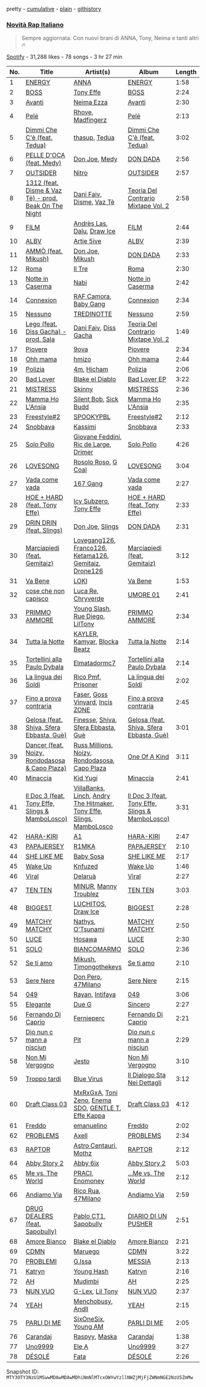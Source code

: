 pretty - [cumulative](/playlists/cumulative/37i9dQZF1DX1OQlaot30zi.md) - [plain](/playlists/plain/37i9dQZF1DX1OQlaot30zi) - [githistory](https://github.githistory.xyz/mackorone/spotify-playlist-archive/blob/main/playlists/plain/37i9dQZF1DX1OQlaot30zi)

### [Novità Rap Italiano](https://open.spotify.com/playlist/37i9dQZF1DX1OQlaot30zi)

> Sempre aggiornata\. Con nuovi brani di ANNA, Tony, Neima e tanti altri 🔥

[Spotify](https://open.spotify.com/user/spotify) - 31,288 likes - 78 songs - 3 hr 27 min

| No. | Title | Artist(s) | Album | Length |
|---|---|---|---|---|
| 1 | [ENERGY](https://open.spotify.com/track/65GyRqnEejaE75SG2SNnSJ) | [ANNA](https://open.spotify.com/artist/7K80yOTC0Id95gRaOxDG5u) | [ENERGY](https://open.spotify.com/album/2KSnpXWI8OsNu7k2lXAoOi) | 1:58 |
| 2 | [BOSS](https://open.spotify.com/track/41ZKcEXI1OSUDpY2zzP45D) | [Tony Effe](https://open.spotify.com/artist/6CKch2otN4SPznHf9ms5JF) | [BOSS](https://open.spotify.com/album/3sMOvpUohugjixq44SynQG) | 2:24 |
| 3 | [Avanti](https://open.spotify.com/track/32Qx2Az9vNtdAPw1KxKoa8) | [Neima Ezza](https://open.spotify.com/artist/754BUADwzMYecBgOoBaetK) | [Avanti](https://open.spotify.com/album/4c1n4Fmve8p70NESEBivV3) | 2:30 |
| 4 | [Pelé](https://open.spotify.com/track/3UYr4TdhtCthMH9ujhx0BA) | [Rhove](https://open.spotify.com/artist/44DWomjW1oDuxIoBIRpmQ4), [Madfingerz](https://open.spotify.com/artist/4VmOlyJsnQB93ZIGMO2XWo) | [Pelé](https://open.spotify.com/album/329aNexZnIOYq7GaNHCxSC) | 2:13 |
| 5 | [Dimmi Che C'è \(feat\. Tedua\)](https://open.spotify.com/track/25DyHdcgQMJ2hEMSsrtTVX) | [thasup](https://open.spotify.com/artist/19i93sA0D7yS9dYoVNBqAA), [Tedua](https://open.spotify.com/artist/1AgAVqo74e2q4FVvg0xpT7) | [Dimmi Che C'è \(feat\. Tedua\)](https://open.spotify.com/album/54nLn2p65cXgkdIvmCJDhG) | 3:02 |
| 6 | [PELLE D'OCA \(feat\. Medy\)](https://open.spotify.com/track/2VxS5ZTxvHbYdfiZJeYNbD) | [Don Joe](https://open.spotify.com/artist/3WrMBQYO99lzSOhYGPiVoQ), [Medy](https://open.spotify.com/artist/3lbFUmlaNMa9ZVSabLlkhn) | [DON DADA](https://open.spotify.com/album/2Z4OPYzsc9osAGBgHtsPnd) | 2:56 |
| 7 | [OUTSIDER](https://open.spotify.com/track/5mReDtjzYeBKhgG3okmyjr) | [Nitro](https://open.spotify.com/artist/6jQZzWW3JlEtcRDSzFVKSP) | [OUTSIDER](https://open.spotify.com/album/0Y6y87L7QxjYMd9AotKayf) | 2:57 |
| 8 | [1312 \(feat\. Disme & Vaz Tè\) \- prod\. Beak On The Night](https://open.spotify.com/track/7flQoPZiOGHINPBS0FUjtR) | [Dani Faiv](https://open.spotify.com/artist/0ffKEtMDnROKWyJtXUnLbJ), [Disme](https://open.spotify.com/artist/0CXnO9kUawdDjzToSqCC3p), [Vaz Tè](https://open.spotify.com/artist/65ddsrNChT3wol9kEIJqKY) | [Teoria Del Contrario Mixtape Vol\. 2](https://open.spotify.com/album/0IAX2njGSfQczvl5oN5ZLx) | 2:58 |
| 9 | [FILM](https://open.spotify.com/track/5nPOa1NCVgZ55VmVoYYL6E) | [Andrès Las](https://open.spotify.com/artist/5yxzT7i5hJK48tqWWfU3iO), [Dalu](https://open.spotify.com/artist/4oIQqm101EnDn0FjhreaIi), [Draw Ice](https://open.spotify.com/artist/7bBsqA3ckjPt7nl9F2ETNG) | [FILM](https://open.spotify.com/album/2immDl2yt5w1PfvL0Cqwr4) | 2:44 |
| 10 | [ALBV](https://open.spotify.com/track/11CLbFT3tm8UTU2b0XNd79) | [Artie 5ive](https://open.spotify.com/artist/2R4kNOwHUUsuDYhKsESVbF) | [ALBV](https://open.spotify.com/album/7CIlHDEtln2cbqATa3uRoF) | 2:39 |
| 11 | [AMMÒ \(feat\. Mikush\)](https://open.spotify.com/track/3XlqB2sJGExXgkA0RSRy1R) | [Don Joe](https://open.spotify.com/artist/3WrMBQYO99lzSOhYGPiVoQ), [Mikush](https://open.spotify.com/artist/3eBlbhY21Q1L6xwbVMCQa1) | [DON DADA](https://open.spotify.com/album/2Z4OPYzsc9osAGBgHtsPnd) | 2:33 |
| 12 | [Roma](https://open.spotify.com/track/1RTrSZow3zzUQ1Q2B95d3z) | [Il Tre](https://open.spotify.com/artist/4p5IspnsqtILeRtckOxumu) | [Roma](https://open.spotify.com/album/4dW1fBOZW6iy5ndUTX5hOI) | 2:30 |
| 13 | [Notte in Caserma](https://open.spotify.com/track/7e13N2FGtTbGDLToobRfxw) | [Nabi](https://open.spotify.com/artist/5CqlDzj8DSqsklkXuTYfSd) | [Notte in Caserma](https://open.spotify.com/album/38Ul6msWrKeRIlUP60pMU3) | 2:42 |
| 14 | [Connexion](https://open.spotify.com/track/3OiVezwUqRu6R5byvFV6qA) | [RAF Camora](https://open.spotify.com/artist/0Dvx6p8JDyzeOPGmaCIH1L), [Baby Gang](https://open.spotify.com/artist/3LvwPiJQJ0da0GurKMToV0) | [Connexion](https://open.spotify.com/album/3bPPFbT0uMsq5Ma3IoeCUI) | 2:34 |
| 15 | [Nessuno](https://open.spotify.com/track/1nGlU60THN1CKi9qktQYT7) | [TREDINOTTE](https://open.spotify.com/artist/4HpJUBGnRm1iEey3WFw8Es) | [Nessuno](https://open.spotify.com/album/1Y4xGr91OelTJfDMBos51G) | 2:59 |
| 16 | [Lego \(feat\. Diss Gacha\) \- prod\. Sala](https://open.spotify.com/track/7dwy8o7JsmULhW8jN2NhxB) | [Dani Faiv](https://open.spotify.com/artist/0ffKEtMDnROKWyJtXUnLbJ), [Diss Gacha](https://open.spotify.com/artist/4TKF8KSK6bgHgszFxu5xzu) | [Teoria Del Contrario Mixtape Vol\. 2](https://open.spotify.com/album/0IAX2njGSfQczvl5oN5ZLx) | 1:49 |
| 17 | [Piovere](https://open.spotify.com/track/74Y7xs29JXu5ADfX5yVCIt) | [9ova](https://open.spotify.com/artist/40ScoYJJAlWfFVrBmIQvJO) | [Piovere](https://open.spotify.com/album/1BIq9AQW2N8BwUqGR3oTbB) | 2:34 |
| 18 | [Ohh mama](https://open.spotify.com/track/6x5Onig2VvZR96vzD5QG5B) | [hmizo](https://open.spotify.com/artist/364qkrUT2TKnSW6YmIfeai) | [Ohh mama](https://open.spotify.com/album/0RbUmgxIWpKBzywTnnMdZR) | 2:44 |
| 19 | [Polizia](https://open.spotify.com/track/2GOUFt7GPYXSA4UDEqrhGy) | [4m](https://open.spotify.com/artist/2e87DWvLyzKFgyHYxpF7G3), [Hicham](https://open.spotify.com/artist/7yPHguk7KYWINERqIQSVAq) | [Polizia](https://open.spotify.com/album/2RnBTvII7lXZgqk9N1qtwR) | 2:06 |
| 20 | [Bad Lover](https://open.spotify.com/track/4ZrCxtxTl65ph6781SRaee) | [Blake el Diablo](https://open.spotify.com/artist/3f0oZnKV2b5N8TDBnSGEOL) | [Bad Lover EP](https://open.spotify.com/album/7KdFdvIhtotPKcMgEdWbrv) | 3:22 |
| 21 | [MISTRESS](https://open.spotify.com/track/1vT1yACp1rSZCvq6QEjUwd) | [Skinny](https://open.spotify.com/artist/1NHdROm8HLgfbar8uCIZGk) | [MISTRESS](https://open.spotify.com/album/3zUKwXcMpAuxPCTRwSZQao) | 2:36 |
| 22 | [Mamma Ho L'Ansia](https://open.spotify.com/track/0trkYuQztYMYtGBCEBBgTv) | [Silent Bob](https://open.spotify.com/artist/4oEO6Ud3efrjTNSR9SMleI), [Sick Budd](https://open.spotify.com/artist/5h8RF4h6OhX1zIssiLPndr) | [Mamma Ho L'Ansia](https://open.spotify.com/album/39cI5URGA4WKRsrmDIPy8c) | 2:35 |
| 23 | [Freestyle\#2](https://open.spotify.com/track/3GWunIYzxXspSGD7lzj0F1) | [SPOOKYPBL](https://open.spotify.com/artist/6083C1SYbF1b4iMciTbpbv) | [Freestyle\#2](https://open.spotify.com/album/4RJSyh82Vs7fi6e6EibCSN) | 2:12 |
| 24 | [Snobbava](https://open.spotify.com/track/7KGOocrNaKZBPQr4VLDz49) | [Kassimi](https://open.spotify.com/artist/2SLBMi00NHiYhfnJ36aTvd) | [Snobbava](https://open.spotify.com/album/0I4nw0CPX7J1MLRzy9jBXs) | 2:33 |
| 25 | [Solo Pollo](https://open.spotify.com/track/4jsCuELpXvxCFYPAlHnGcd) | [Giovane Feddini](https://open.spotify.com/artist/2Q9Z5LbKXiImqMdnZiLT3u), [Ric de Large](https://open.spotify.com/artist/6It8QDcivbTwJ46Gk9WUvu), [Drimer](https://open.spotify.com/artist/3Qz694qtRw2d9yKFr8zK8u) | [Solo Pollo](https://open.spotify.com/album/14qMVgdkBj3snOeLWwSYZO) | 4:26 |
| 26 | [LOVESONG](https://open.spotify.com/track/2gvKbgYITFAB8hjB9Q5vPk) | [Rosolo Roso](https://open.spotify.com/artist/4v6IUouJ3henBgdkXXBfLg), [G Coal](https://open.spotify.com/artist/2vvXqIv6N4huXqIngC3ces) | [LOVESONG](https://open.spotify.com/album/5PyWGIF8mVEzBgecOzKoNc) | 3:04 |
| 27 | [Vada come vada](https://open.spotify.com/track/5bJKrpclp5ZwxHjgMHQD9O) | [167 Gang](https://open.spotify.com/artist/2m43lP1Wo0IPyxVG4ofE33) | [Vada come vada](https://open.spotify.com/album/1uiCVnEYRbmcRACX7cfq8S) | 2:27 |
| 28 | [HOE + HARD \(feat\. Tony Effe\)](https://open.spotify.com/track/43Wy3qYbTLUxUqsLZlTAa7) | [Icy Subzero](https://open.spotify.com/artist/24oVOFAARWAYUb1LaedbI0), [Tony Effe](https://open.spotify.com/artist/6CKch2otN4SPznHf9ms5JF) | [HOE + HARD \(feat\. Tony Effe\)](https://open.spotify.com/album/5YclMYzrQvzpUu3mTbBhBd) | 2:33 |
| 29 | [DRIN DRIN \(feat\. Slings\)](https://open.spotify.com/track/1h5ydKuWLZXRCdM8fHw1Ys) | [Don Joe](https://open.spotify.com/artist/3WrMBQYO99lzSOhYGPiVoQ), [Slings](https://open.spotify.com/artist/0XMi14343o5LtUKVdKmMUj) | [DON DADA](https://open.spotify.com/album/2hwelY2TJPQy1LVZn6XJdU) | 2:31 |
| 30 | [Marciapiedi \(feat\. Gemitaiz\)](https://open.spotify.com/track/2WXMOq2PNFW7qCHEkCyDpt) | [Lovegang126](https://open.spotify.com/artist/7Munu8K4WpaJxPfnwXh0re), [Franco126](https://open.spotify.com/artist/2KkO9uXHF9BVNJASjLekAc), [Ketama126](https://open.spotify.com/artist/0pSx3asj3usz5PRt8COo0E), [Gemitaiz](https://open.spotify.com/artist/4upwdFMlZBmQ68jP9jPzjK), [Drone126](https://open.spotify.com/artist/4r64DBNfhWlXinhF5PAhpg) | [Marciapiedi \(feat\. Gemitaiz\)](https://open.spotify.com/album/68RJr5UUMja95uIj10KcIr) | 3:12 |
| 31 | [Va Bene](https://open.spotify.com/track/5w4wqUJgNGfKUYueXO8kCb) | [LOKI](https://open.spotify.com/artist/4kD5wLdwyIuYfcAJIHYbaQ) | [Va Bene](https://open.spotify.com/album/0PFEZ3EBR8Qmyut1QGHfIS) | 1:53 |
| 32 | [cose che non capisco](https://open.spotify.com/track/6YgkpEt3Md54yMx79Zajo5) | [Luca Re](https://open.spotify.com/artist/2TvgTSCaWT7JFeVYggKeu8), [Chryverde](https://open.spotify.com/artist/55Adwj1kve66exxO3f8Lpm) | [UMORE 01](https://open.spotify.com/album/5hKSdj98yxxkm1yHZWuNZe) | 2:41 |
| 33 | [PRIMMO AMMORE](https://open.spotify.com/track/0UuY3i8Ee0VZWDY5VJfKNw) | [Young Slash](https://open.spotify.com/artist/7ajcXCqrSRoMtviBDVIjqn), [Rue Diego](https://open.spotify.com/artist/6egOVydoArbWCk87BHbf2F), [LilTony](https://open.spotify.com/artist/6iqapqgOqZ9HEt3G6ByUrh) | [PRIMMO AMMORE](https://open.spotify.com/album/0jRDpJ2bMVD8JT43ifUd9E) | 2:34 |
| 34 | [Tutta la Notte](https://open.spotify.com/track/19DTIJBVolckyDiluQ4vG1) | [KAYLER](https://open.spotify.com/artist/3RfIKCBcJ6Nb7OLrk2fV4S), [Kamyar](https://open.spotify.com/artist/4cTOxBErR9Of5kMfjVw86j), [Blocka Beatz](https://open.spotify.com/artist/1AnTVUsrFRQ3HBhpUZHi5p) | [Tutta la Notte](https://open.spotify.com/album/4GxqkMjfcQyqQri9igXu1K) | 2:14 |
| 35 | [Tortellini alla Paulo Dybala](https://open.spotify.com/track/6t1LlfS4FM7lNPu4DvQVu9) | [Elmatadormc7](https://open.spotify.com/artist/7516jrFSCN9rahmTvPAYUu) | [Tortellini alla Paulo Dybala](https://open.spotify.com/album/3LDu3gqSvaVHqZmWlOtUHJ) | 2:14 |
| 36 | [La lingua dei Soldi](https://open.spotify.com/track/1Y2xeQV3x5tZY8vcMdAJ2T) | [Rico Pmf](https://open.spotify.com/artist/1V3hNQCQ9ZrVmRbiSm1d1A), [Prisoner](https://open.spotify.com/artist/3Q7xzwhs8hMbxxZzgufR6U) | [La lingua dei Soldi](https://open.spotify.com/album/3FMcumUqh7SagpJJxWccr5) | 2:02 |
| 37 | [Fino a prova contraria](https://open.spotify.com/track/2NKuaOV0Pc7vgAj00v4Wzq) | [Faser](https://open.spotify.com/artist/2gB1sbhrKdnw2fI9nD6O3Z), [Goss Vinyard](https://open.spotify.com/artist/2w3jmxjfaLRyLhJ8GfqyiV), [Incis ZONE](https://open.spotify.com/artist/2I7HXUVJWZJ8mHJq3pOZNt) | [Fino a prova contraria](https://open.spotify.com/album/54L9JxCFsqFASrcTzOiHjX) | 2:45 |
| 38 | [Gelosa \(feat\. Shiva, Sfera Ebbasta, Guè\)](https://open.spotify.com/track/2hHC2jw8qiE4IAPDGjU4Fu) | [Finesse](https://open.spotify.com/artist/3GWuJyC9r6Ug0F6jeLzTpY), [Shiva](https://open.spotify.com/artist/2K5nCggbhSZ00YCYP5qkZS), [Sfera Ebbasta](https://open.spotify.com/artist/23TFHmajVfBtlRx5MXqgoz), [Guè](https://open.spotify.com/artist/7F2utINZ6tSokSiZTQBE27) | [Gelosa \(feat\. Shiva, Sfera Ebbasta, Guè\)](https://open.spotify.com/album/0EtbYgB5v6HF3VgWVYOOOi) | 3:01 |
| 39 | [Dancer \(feat\. Noizy, Rondodasosa & Capo Plaza\)](https://open.spotify.com/track/57ubCgw0giJhVSayXBJ0xH) | [Russ Millions](https://open.spotify.com/artist/3FoFW2AoUGRHBacC6i4x4p), [Noizy](https://open.spotify.com/artist/2SabhGDiBSyaM6QSuBUVqB), [Rondodasosa](https://open.spotify.com/artist/61bQ4nwIioR8w6PGxzpyY3), [Capo Plaza](https://open.spotify.com/artist/5SulO4l40qDuV9zUGLZx7n) | [One Of A Kind](https://open.spotify.com/album/2IhLU2znWzCRnwUthzjrRe) | 3:11 |
| 40 | [Minaccia](https://open.spotify.com/track/0RbhNJIb0vOtLbFlcBN3lx) | [Kid Yugi](https://open.spotify.com/artist/0EUR8jz8L936AEbV2Spkca) | [Minaccia](https://open.spotify.com/album/0jBPzPKM05G6OyULtiaq9p) | 2:41 |
| 41 | [Il Doc 3 \(feat\. Tony Effe, Slings & MamboLosco\)](https://open.spotify.com/track/3yjVLPigd6HDjBpJMYEUih) | [VillaBanks](https://open.spotify.com/artist/3ASAxVN1hNoYfoMcIkzZWL), [Linch](https://open.spotify.com/artist/0NWr9rFOUD5cFtprFySf5p), [Andry The Hitmaker](https://open.spotify.com/artist/6hb3ftxbKAFsOiNCdFbyzJ), [Tony Effe](https://open.spotify.com/artist/6CKch2otN4SPznHf9ms5JF), [Slings](https://open.spotify.com/artist/0XMi14343o5LtUKVdKmMUj), [MamboLosco](https://open.spotify.com/artist/4BFn4jmfqSNaHtPWHTcy41) | [Il Doc 3 \(feat\. Tony Effe, Slings & MamboLosco\)](https://open.spotify.com/album/0Us36d7YZAKpS3YjY1oVNk) | 3:31 |
| 42 | [HARA\-KIRI](https://open.spotify.com/track/2dZ1F15FBUtPxnYUbCCQsi) | [A1](https://open.spotify.com/artist/6rTM68RrcrscQ8LNIBhPsK) | [HARA\-KIRI](https://open.spotify.com/album/66x4S71GO4J5DG1I0FiWbB) | 2:47 |
| 43 | [PAPAJERSEY](https://open.spotify.com/track/7f2pjAvuVMMJvKqm8xVMa7) | [R1MKA](https://open.spotify.com/artist/2KiPQlUFO56wDrtmDth3Mc) | [PAPAJERSEY](https://open.spotify.com/album/6GvztqFAleXlYXRj9Tse7Z) | 2:10 |
| 44 | [SHE LIKE ME](https://open.spotify.com/track/0g9DkumOi0JS4gTU5rzDw1) | [Baby Sosa](https://open.spotify.com/artist/7jg5p3qrEEKY7fqNzgoJ9K) | [SHE LIKE ME](https://open.spotify.com/album/5IqZkS9RnKigGgptLDRgwo) | 2:17 |
| 45 | [Wake Up](https://open.spotify.com/track/2XRadCJPt1ef4YD8ydNeXJ) | [Knfuzed](https://open.spotify.com/artist/0iLJo0Dem6c216e2jQjQBB) | [Wake Up](https://open.spotify.com/album/78e3XuhmbCga6gq2FNaJAE) | 1:46 |
| 46 | [Viral](https://open.spotify.com/track/6YMAvSYRPLi9O0Qq4IL3Rs) | [Delaruà](https://open.spotify.com/artist/0inlLzcyWLbJbPZuMzfTPt) | [Viral](https://open.spotify.com/album/7EgdSz7TNzcYnPCHgkcXZy) | 2:27 |
| 47 | [TEN TEN](https://open.spotify.com/track/6xWwDNDnU6SeshHsKJKiML) | [MINUR](https://open.spotify.com/artist/7rylbiZO3rabYvIKu4Kcg0), [Manny Troublez](https://open.spotify.com/artist/4zy1P09QNWgC7LvrAbYaDN) | [TEN TEN](https://open.spotify.com/album/6HAiyDtspjIZ3fFNGoZSHp) | 3:03 |
| 48 | [BIGGEST](https://open.spotify.com/track/7efA9nmik7b4ZKhuznb3cU) | [LUCHITOS](https://open.spotify.com/artist/1q4ioEGGMSQFjAt24zkXkX), [Draw Ice](https://open.spotify.com/artist/7bBsqA3ckjPt7nl9F2ETNG) | [BIGGEST](https://open.spotify.com/album/5fZg4SUzKMiPu34FISxbxL) | 2:28 |
| 49 | [MATCHY MATCHY](https://open.spotify.com/track/3UGdtfgKz8HK02RPU2WEvR) | [Nathys](https://open.spotify.com/artist/4WEY1EtpUsTc7DkeqABuxf), [O'Tsunami](https://open.spotify.com/artist/2XAfB5zj0qBxMC6Z6hibfm) | [MATCHY MATCHY](https://open.spotify.com/album/1zDAyCBiCBGxpZI2rsHPQS) | 2:50 |
| 50 | [LUCE](https://open.spotify.com/track/5XrYC2Z3xsIgx5jvBBuyWH) | [Hosawa](https://open.spotify.com/artist/0CA0vPSeG4YNObQrpfUq8H) | [LUCE](https://open.spotify.com/album/0VdHdzakwR6BsQ1V6KY4mC) | 2:30 |
| 51 | [SOLO](https://open.spotify.com/track/5FE3cNftun8KCspl7XmPRu) | [BIANCOMARMO](https://open.spotify.com/artist/4C3zbFkBgltRh40f62Cd49) | [SOLO](https://open.spotify.com/album/2XXhiX0pHsLcsSnRtXI1Uf) | 2:36 |
| 52 | [Se ti amo](https://open.spotify.com/track/0DuEBifTJH7UUCCZXxffXh) | [Mikush](https://open.spotify.com/artist/3eBlbhY21Q1L6xwbVMCQa1), [Timongothekeys](https://open.spotify.com/artist/1pXa6QH7HpQcw3FCP7MQQk) | [Se ti amo](https://open.spotify.com/album/6KWpVZnQuIcwQYHCDbiPhF) | 2:10 |
| 53 | [Sere Nere](https://open.spotify.com/track/2WHiSpzu5j3pBNextnnZwV) | [Don Pero](https://open.spotify.com/artist/2KLafS2cc489GVGuYm5aE2), [47Milano](https://open.spotify.com/artist/0A3F67rGTvyUTqCCuiFLV1) | [Sere Nere](https://open.spotify.com/album/4VE7KgxqtyIwmH7IiwF4pQ) | 2:15 |
| 54 | [049](https://open.spotify.com/track/2ctb12A2f1xM2mMaO29naD) | [Rayan](https://open.spotify.com/artist/6doCr3greqY545Eo7IsY3m), [Intifaya](https://open.spotify.com/artist/1sSz8a84ezDX1LhXCIgt41) | [049](https://open.spotify.com/album/3L3WQ16h0XZx4OW0DCvEl0) | 3:06 |
| 55 | [Elegante](https://open.spotify.com/track/2PamQLAHpzvtAu19owGW1u) | [Due G](https://open.spotify.com/artist/7ICNoOv4dBRG72UaFP5Aba) | [Sincero](https://open.spotify.com/album/7BVpXL1e4ZStSpxYaWUZo4) | 2:27 |
| 56 | [Fernando Di Caprio](https://open.spotify.com/track/3wuWbaU57XS0acS3Imlend) | [Fernieperc](https://open.spotify.com/artist/3P2yAScIFCRb9ByokOVwy6) | [Fernando Di Caprio](https://open.spotify.com/album/38LaL97ossNjGCU2jKG0u4) | 2:21 |
| 57 | [Dio nun c mann a nisciun](https://open.spotify.com/track/3JVHZwqC5nz9ikKg6nUjn6) | [Pit](https://open.spotify.com/artist/5dO2ChPqNYjEyy3wXA5R0A) | [Dio nun c mann a nisciun](https://open.spotify.com/album/0hrFrBtJAgdIAsFsn4NHhA) | 2:29 |
| 58 | [Non Mi Vergogno](https://open.spotify.com/track/4bPVeS7Vmf1RndvfoS2bIo) | [Jesto](https://open.spotify.com/artist/3zkAFoqRMvc1ZWjW65XOO8) | [Non Mi Vergogno](https://open.spotify.com/album/7i63wxIbdDFBDC1xN9jRBE) | 3:10 |
| 59 | [Troppo tardi](https://open.spotify.com/track/13w15AtHBqnOKGcCXTtvkT) | [Blue Virus](https://open.spotify.com/artist/7H9TcusDoz60eSTxB0Avxn) | [Il Dialogo Sta Nei Dettagli](https://open.spotify.com/album/5KrPLxbFmpKCImNAjPuPOb) | 3:12 |
| 60 | [Draft Class 03](https://open.spotify.com/track/1Lcj9rgZDXvFKKak2bF3hc) | [MxRxGxA](https://open.spotify.com/artist/0mWyVQ7sv9hxOYcStan62M), [Toni Zeno](https://open.spotify.com/artist/3EjtKBJgiLErF6cprWuHXG), [Enema SDO](https://open.spotify.com/artist/56DubybVDnapA66UY34dRa), [GENTLE T](https://open.spotify.com/artist/2xlpLMpxPwAhjidh03QPw1), [Effe Kappa](https://open.spotify.com/artist/2SjrYugzCT9FuV13flnzEX) | [Draft Class 03](https://open.spotify.com/album/0ItCpYcJULsEB0T6nMzojG) | 4:12 |
| 61 | [Freddo](https://open.spotify.com/track/0JTSwPtqZ4Aesj6fIlnnYJ) | [emanuelino](https://open.spotify.com/artist/3XvGNKkWf5TQoR1xcfm5TU) | [Freddo](https://open.spotify.com/album/7KLikaUXpm72gqhUQV8OkA) | 2:02 |
| 62 | [PROBLEMS](https://open.spotify.com/track/3xsW2mmf1ruwJx0NCG2Ckf) | [Axell](https://open.spotify.com/artist/2ySYVtBVDE24iUcJGfHRka) | [PROBLEMS](https://open.spotify.com/album/0FzAwrVEvrfanjWk6HcvwM) | 2:34 |
| 63 | [RAPTOR](https://open.spotify.com/track/1eSIww3FeZYxwCu3u3tkVR) | [Astro Centauri](https://open.spotify.com/artist/027y7WtCHLPyUJr50Q0p6E), [Mothz](https://open.spotify.com/artist/5lrXmCL7NuAEVJDfhIJtsu) | [RAPTOR](https://open.spotify.com/album/06iK8SVSFFChu6hGDuBRMT) | 2:12 |
| 64 | [Abby Story 2](https://open.spotify.com/track/6fr24nGfnZfEKYpFAJ25lY) | [Abby 6ix](https://open.spotify.com/artist/19nW3VjtThtO0ek8Ymmg9P) | [Abby Story 2](https://open.spotify.com/album/3zsbgbbw7GqyN2tZ58pUak) | 5:03 |
| 65 | [Me vs\. The World](https://open.spotify.com/track/69QDwkWwn4dP5Nccf9QF3S) | [PRACI](https://open.spotify.com/artist/4mW1PRTVIA38Yv9ZDezrj5), [Enomoney](https://open.spotify.com/artist/0ciz7qq9gZJKmjxvi38IL8) | [...Me vs\. The World](https://open.spotify.com/album/0cCx4pBExwplLGU6VOSMmh) | 2:12 |
| 66 | [Andiamo Via](https://open.spotify.com/track/2gLsFd7oFv5SNSQf5SRhuh) | [Rico Rua](https://open.spotify.com/artist/5qtpAedIGNUyxyAyZ4B74E), [47Milano](https://open.spotify.com/artist/0A3F67rGTvyUTqCCuiFLV1) | [Andiamo Via](https://open.spotify.com/album/6HAAFMX4S9uslfm3gbjH8t) | 2:59 |
| 67 | [DRUG DEALERS \(feat\. Sapobully\)](https://open.spotify.com/track/65cwJw7TQRRPUgPgdVHftV) | [Pablo CT1](https://open.spotify.com/artist/7MgujiE0xHTeS5tqBNKRfe), [Sapobully](https://open.spotify.com/artist/2u5doTfPeC2gnLwislKGLE) | [DIARIO DI UN PUSHER](https://open.spotify.com/album/4tbTUVR5AXMjxp5unYO9a0) | 2:51 |
| 68 | [Amore Bianco](https://open.spotify.com/track/7omuQEx0gZX4TjXKX58AGl) | [Blake el Diablo](https://open.spotify.com/artist/3f0oZnKV2b5N8TDBnSGEOL) | [Amore Bianco](https://open.spotify.com/album/53ouXegw7U2gjuMsl0jnqg) | 2:21 |
| 69 | [CDMN](https://open.spotify.com/track/4Y4HVfMlmklXnQXK3dv3rh) | [Maruego](https://open.spotify.com/artist/26Db0VeiqD1i5GRFjUww3I) | [CDMN](https://open.spotify.com/album/0QPHTifF24kN92Pz3t56Mx) | 3:22 |
| 70 | [PROBLEMI](https://open.spotify.com/track/0tQ0qg8v57q56pG8o9Jczt) | [G.Issa](https://open.spotify.com/artist/7gU8RwGw5k4wbutDIrIimI) | [MESSIA](https://open.spotify.com/album/1NY3CkX3Jahf4nKfBrF4LO) | 2:13 |
| 71 | [Katryn](https://open.spotify.com/track/4qj8LDtoj0PcGXrCoVLEsr) | [Young Hash](https://open.spotify.com/artist/3DzRZC35HaSRnc4VrIbYYX) | [Katryn](https://open.spotify.com/album/6dBYNaQv4RsIj27X9XZA4p) | 2:16 |
| 72 | [AH](https://open.spotify.com/track/1FgKrzBTO5IUGfUH4cd8on) | [Mudimbi](https://open.spotify.com/artist/0pmgwPGqkEVI0zPABTxPVR) | [AH](https://open.spotify.com/album/2xmxjP0jfWNO9fs9I9jVlX) | 2:25 |
| 73 | [NUN VUO](https://open.spotify.com/track/44vzim5wQgd5lG2gApF5uF) | [G\-Lex](https://open.spotify.com/artist/34aOrKPSv2YwgiR6pLVK2Y), [Lil Tony](https://open.spotify.com/artist/5scZI5Lpqp6uijn5kCXCEZ) | [NUN VUO](https://open.spotify.com/album/0AkBXWJAIoe8iNm2g7ZVIp) | 2:37 |
| 74 | [YEAH](https://open.spotify.com/track/2KbS3BAMApA8CI8jd2Rzyr) | [Menchobusy](https://open.spotify.com/artist/1yzOwQ5zBC5ohaM6FNbTdJ), [Andll](https://open.spotify.com/artist/5dgwAZQw4wGTOOm2X7j8YP) | [YEAH](https://open.spotify.com/album/4uVHhFWvFJSiMnOQHfs5g1) | 2:15 |
| 75 | [PARLI DI ME](https://open.spotify.com/track/6LxO96wfbaQKHNJqo8kNdy) | [SixOneSix](https://open.spotify.com/artist/5QK6u3vdOJBt4hJjJoYCLd), [Young AM](https://open.spotify.com/artist/2upvuqOIxuRf1vq9KsojFJ) | [PARLI DI ME](https://open.spotify.com/album/2mmyxFXEpZUabGczkngZlK) | 2:05 |
| 76 | [Carandaj](https://open.spotify.com/track/4zR3PG4Umksdg6yjqIVem2) | [Raspyy](https://open.spotify.com/artist/06aQxTBpi11b8LTWNw4yCd), [Maska](https://open.spotify.com/artist/6SiEcWAwt9JaK8RwV3AFk7) | [Carandaj](https://open.spotify.com/album/39D8DEYl5lnQqrprj6w9m1) | 1:38 |
| 77 | [Uno9999](https://open.spotify.com/track/59KsUaIA6LKg1CCAmkhYOX) | [Ele A](https://open.spotify.com/artist/2p8QkcgkfvIcUTpudqcqRM) | [Uno9999](https://open.spotify.com/album/028OsY71ny6lzw0Tuq8ILS) | 3:27 |
| 78 | [DÉSOLÉ](https://open.spotify.com/track/4xrBfdXHqenjwuCRvnlqRM) | [Fata](https://open.spotify.com/artist/2e0HLVyPlF5jP9khNWfV3m) | [DÉSOLÉ](https://open.spotify.com/album/2dBduepbYIm9uQlADmUvdd) | 2:26 |

Snapshot ID: `MTY3OTY3NzU1MSwwMDAwMDAwMDhiNmNlMTcxOWYwYzllNWZjMjFjZWNmNGE2NzU5ZmMw`
